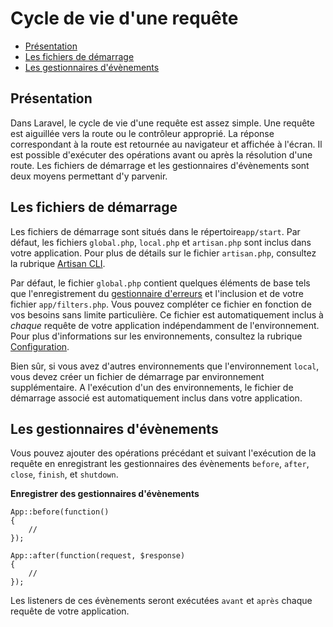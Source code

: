 # Cycle de vie d'une requête

- [Présentation](#overview)
- [Les fichiers de démarrage](#start-files)
- [Les gestionnaires d'évènements](#application-events)

<a name="overview"></a>
## Présentation
Dans Laravel, le cycle de vie d'une requête est assez simple.  Une requête est aiguillée vers la route ou le contrôleur approprié. La réponse correspondant à la route est retournée au navigateur et affichée à l'écran. Il est possible d'exécuter des opérations avant ou après la résolution d'une route. Les fichiers de démarrage et les gestionnaires d'évènements sont deux moyens permettant d'y parvenir.

<a name="start-files"></a>
## Les fichiers de démarrage

Les fichiers de démarrage sont situés dans le répertoire`app/start`. Par défaut, les fichiers `global.php`, `local.php` et `artisan.php` sont inclus dans votre application. Pour plus de détails sur le fichier `artisan.php`, consultez la rubrique [Artisan CLI](/docs/commands#registering-commands).

Par défaut, le fichier `global.php` contient quelques éléments de base tels que l'enregistrement du [gestionnaire d'erreurs](/docs/errors) et l'inclusion et de votre fichier `app/filters.php`. Vous pouvez compléter ce fichier en fonction de vos besoins sans limite particulière. Ce fichier est automatiquement inclus à _chaque_ requête de votre application indépendamment de l'environnement. Pour plus d'informations sur les environnements, consultez la rubrique [Configuration](/docs/configuration).

Bien sûr, si vous avez d'autres environnements que l'environnement `local`, vous devez créer un fichier de démarrage par environnement supplémentaire. A l'exécution d'un des environnements, le fichier de démarrage associé est automatiquement inclus dans votre application.

<a name="application-events"></a>
## Les gestionnaires d'évènements

Vous pouvez ajouter des opérations précédant et suivant l'exécution de la requête en enregistrant les gestionnaires des évènements `before`, `after`, `close`, `finish`, et `shutdown`.

**Enregistrer des gestionnaires d'évènements**

	App::before(function()
	{
		//
	});

	App::after(function(request, $response)
	{
		//
	});

Les listeners de ces évènements seront exécutées `avant` et `après` chaque requête de votre application.
